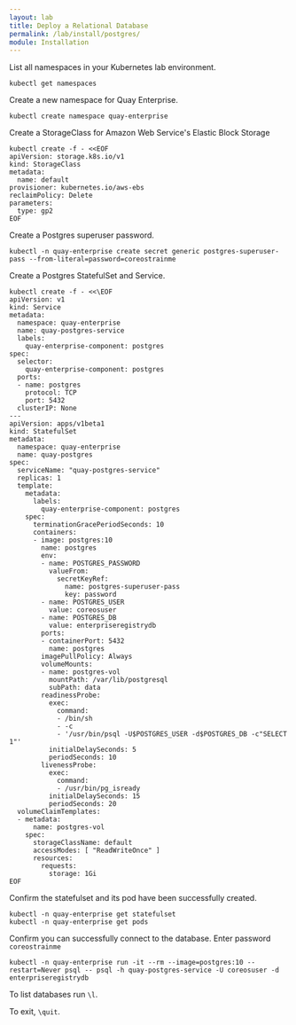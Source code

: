 ```yaml
---
layout: lab
title: Deploy a Relational Database
permalink: /lab/install/postgres/
module: Installation
---
```


List all namespaces in your Kubernetes lab environment.

```
kubectl get namespaces
```

Create a new namespace for Quay Enterprise.

```
kubectl create namespace quay-enterprise
```

Create a StorageClass for Amazon Web Service's Elastic Block Storage

```
kubectl create -f - <<EOF
apiVersion: storage.k8s.io/v1
kind: StorageClass
metadata:
  name: default
provisioner: kubernetes.io/aws-ebs
reclaimPolicy: Delete
parameters:
  type: gp2
EOF
```

Create a Postgres superuser password.

```
kubectl -n quay-enterprise create secret generic postgres-superuser-pass --from-literal=password=coreostrainme
```

Create a Postgres StatefulSet and Service.

```
kubectl create -f - <<\EOF
apiVersion: v1
kind: Service
metadata:
  namespace: quay-enterprise
  name: quay-postgres-service
  labels:
    quay-enterprise-component: postgres
spec:
  selector:
    quay-enterprise-component: postgres
  ports:
  - name: postgres
    protocol: TCP
    port: 5432
  clusterIP: None
---
apiVersion: apps/v1beta1
kind: StatefulSet
metadata:
  namespace: quay-enterprise
  name: quay-postgres
spec:
  serviceName: "quay-postgres-service"
  replicas: 1
  template:
    metadata:
      labels:
        quay-enterprise-component: postgres
    spec:
      terminationGracePeriodSeconds: 10
      containers:
      - image: postgres:10
        name: postgres
        env:
        - name: POSTGRES_PASSWORD
          valueFrom:
            secretKeyRef:
              name: postgres-superuser-pass
              key: password
        - name: POSTGRES_USER
          value: coreosuser
        - name: POSTGRES_DB
          value: enterpriseregistrydb
        ports:
        - containerPort: 5432
          name: postgres
        imagePullPolicy: Always
        volumeMounts:
        - name: postgres-vol
          mountPath: /var/lib/postgresql
          subPath: data
        readinessProbe:
          exec:
            command:
            - /bin/sh
            - -c
            - '/usr/bin/psql -U$POSTGRES_USER -d$POSTGRES_DB -c"SELECT 1"'
          initialDelaySeconds: 5
          periodSeconds: 10
        livenessProbe:
          exec:
            command:
            - /usr/bin/pg_isready
          initialDelaySeconds: 15
          periodSeconds: 20
  volumeClaimTemplates:
  - metadata:
      name: postgres-vol
    spec:
      storageClassName: default
      accessModes: [ "ReadWriteOnce" ]
      resources:
        requests:
          storage: 1Gi
EOF
```

Confirm the statefulset and its pod have been successfully created.

```
kubectl -n quay-enterprise get statefulset
kubectl -n quay-enterprise get pods
```

Confirm you can successfully connect to the database. Enter password `coreostrainme`

```
kubectl -n quay-enterprise run -it --rm --image=postgres:10 --restart=Never psql -- psql -h quay-postgres-service -U coreosuser -d enterpriseregistrydb
```

To list databases run `\l`.

To exit, `\quit`.
